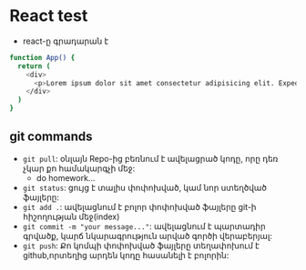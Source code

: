# React test

- react-ը գրադարան է

```bash
function App() {
  return (
    <div>
      <p>Lorem ipsum dolor sit amet consectetur adipisicing elit. Expedita molestiae a cum ipsam architecto tempora incidunt dolor. Sint, corrupti optio distinctio earum praesentium et sit repudiandae consectetur culpa accusantium quo?</p>
    </div>
  )
}
```

## git commands

- `git pull`: օնլայն Repo-ից բեռնում է ավելացրած կոդը, որը դեռ չկար քո համակարգչի մեջ:
  - do homework...
- `git status`: ցույց է տալիս փոփոխված, կամ նոր ստեղծված ֆայլերը:
- `git add .`: ավելացնում է բոլոր փոփոխված ֆայլերը git-ի հիշողության մեջ(index)
- `git commit -m "your message..."`: ավելացնում է պարտադիր գրվածք, կարճ նկարագրություն արված գործի վերաբերյալ:
- `git push`: Քո կոմպի փոփոխված ֆայլերը տեղափոխում է github,որտեղից արդեն կոդը հասանելի է բոլորին:
